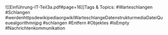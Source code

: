 
![[Einführung-IT-Teil3a.pdf#page=16]]Tags & Topics:
   #Warteschlangen
   #Schlangen
   #werdenhttpsdewikipediaorgwikiWarteschlangeDatenstrukturmediaDateiQueuealgorithmnjpg
   #schlangen
   #Entfern
   #Objektes
   #IsEmpty
   #Nachrichtenkommunikation